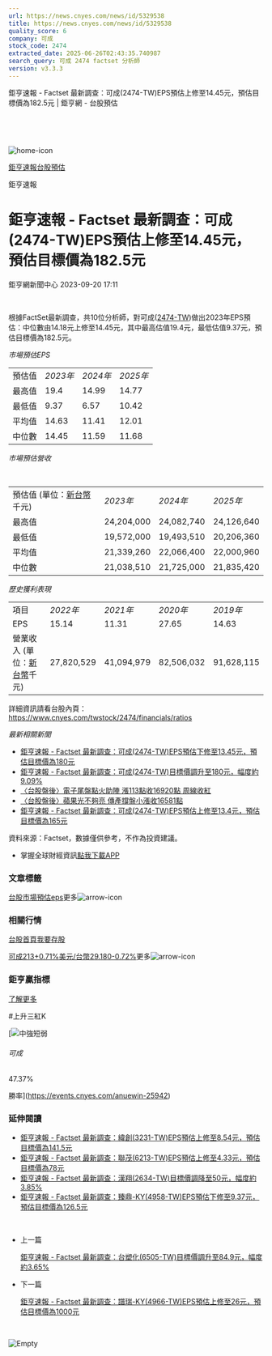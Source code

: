 ```yaml
---
url: https://news.cnyes.com/news/id/5329538
title: https://news.cnyes.com/news/id/5329538
quality_score: 6
company: 可成
stock_code: 2474
extracted_date: 2025-06-26T02:43:35.740987
search_query: 可成 2474 factset 分析師
version: v3.3.3
---
```


鉅亨速報 - Factset 最新調查：可成(2474-TW)EPS預估上修至14.45元，預估目標價為182.5元 | 鉅亨網 - 台股預估

‌

‌

![home-icon](/assets/icons/breadCrumb/symbol-icon-home.svg)

[鉅亨速報](/news/cat/anue_live)[台股預估](/news/cat/tw_forecast)

鉅亨速報

# 鉅亨速報 - Factset 最新調查：可成(2474-TW)EPS預估上修至14.45元，預估目標價為182.5元

鉅亨網新聞中心 2023-09-20 17:11

‌

根據FactSet最新調查，共10位分析師，對可成([2474-TW](https://www.cnyes.com/twstock/2474))做出2023年EPS預估：中位數由14.18元上修至14.45元，其中最高估值19.4元，最低估值9.37元，預估目標價為182.5元。

*市場預估EPS*

|  |  |  |  |
| --- | --- | --- | --- |
| 預估值 | *2023年* | *2024年* | *2025年* |
| 最高值 | 19.4 | 14.99 | 14.77 |
| 最低值 | 9.37 | 6.57 | 10.42 |
| 平均值 | 14.63 | 11.41 | 12.01 |
| 中位數 | 14.45 | 11.59 | 11.68 |

*市場預估營收*

‌

|  |  |  |  |
| --- | --- | --- | --- |
| 預估值 (單位：[新台幣](https://invest.cnyes.com/forex/detail/usdtwd)千元) | *2023年* | *2024年* | *2025年* |
| 最高值 | 24,204,000 | 24,082,740 | 24,126,640 |
| 最低值 | 19,572,000 | 19,493,510 | 20,206,360 |
| 平均值 | 21,339,260 | 22,066,400 | 22,000,960 |
| 中位數 | 21,038,510 | 21,725,000 | 21,835,420 |

*歷史獲利表現*

|  |  |  |  |  |
| --- | --- | --- | --- | --- |
| 項目 | *2022年* | *2021年* | *2020年* | *2019年* |
| EPS | 15.14 | 11.31 | 27.65 | 14.63 |
| 營業收入 (單位：[新台幣](https://invest.cnyes.com/forex/detail/usdtwd)千元) | 27,820,529 | 41,094,979 | 82,506,032 | 91,628,115 |

詳細資訊請看台股內頁：  
<https://www.cnyes.com/twstock/2474/financials/ratios>

*最新相關新聞*

* [鉅亨速報 - Factset 最新調查：可成(2474-TW)EPS預估下修至13.45元，預估目標價為180元](https://news.cnyes.com/news/id/5328485)
* [鉅亨速報 - Factset 最新調查：可成(2474-TW)目標價調升至180元，幅度約9.09%](https://news.cnyes.com/news/id/5328473)
* [〈台股盤後〉電子尾盤點火助陣 漲113點收16920點 周線收紅](https://news.cnyes.com/news/id/5325720)
* [〈台股盤後〉蘋果光不夠亮 傳產撐盤小漲收16581點](https://news.cnyes.com/news/id/5323115)
* [鉅亨速報 - Factset 最新調查：可成(2474-TW)EPS預估上修至13.4元，預估目標價為165元](https://news.cnyes.com/news/id/5317735)

資料來源：Factset，數據僅供參考，不作為投資建議。

* 掌握全球財經資訊[點我下載APP](http://www.cnyes.com/app/?utm_source=mweb&utm_medium=HamMenuBanner&utm_campaign=fixed&utm_content=entr)

### 文章標籤

[台股](https://news.cnyes.com/tag/台股 "台股")[市場預估](https://news.cnyes.com/tag/市場預估 "市場預估")[eps](https://news.cnyes.com/tag/eps "eps")更多![arrow-icon](/assets/icons/arrows/arrow-down.svg)

### 相關行情

[台股首頁](https://www.cnyes.com/twstock)[我要存股](https://supr.link/8OHaU)

[可成213+0.71%](https://www.cnyes.com/twstock/2474)[美元/台幣29.180-0.72%](https://invest.cnyes.com/forex/detail/USDTWD)更多![arrow-icon](/assets/icons/arrows/arrow-down.svg)

### 鉅亨贏指標

[了解更多](https://events.cnyes.com/anuewin-25942)

#上升三紅K

[![中強短弱](/assets/icons/win-indicator/long-to-short.svg)

###### 可成

47.37%

勝率](https://events.cnyes.com/anuewin-25942)

### 延伸閱讀

* [鉅亨速報 - Factset 最新調查：緯創(3231-TW)EPS預估上修至8.54元，預估目標價為141.5元](/news/id/6038774)
* [鉅亨速報 - Factset 最新調查：聯茂(6213-TW)EPS預估上修至4.33元，預估目標價為78元](/news/id/6038773)
* [鉅亨速報 - Factset 最新調查：漢翔(2634-TW)目標價調降至50元，幅度約3.85%](/news/id/6038772)
* [鉅亨速報 - Factset 最新調查：臻鼎-KY(4958-TW)EPS預估下修至9.37元，預估目標價為126.5元](/news/id/6038560)

‌

* 上一篇

  [鉅亨速報 - Factset 最新調查：台塑化(6505-TW)目標價調升至84.9元，幅度約3.65%](/news/id/5331683)
* 下一篇

  [鉅亨速報 - Factset 最新調查：譜瑞-KY(4966-TW)EPS預估上修至26元，預估目標價為1000元](/news/id/5328486)

‌

![Empty](/assets/icons/skeleton/empty-image.svg)

‌